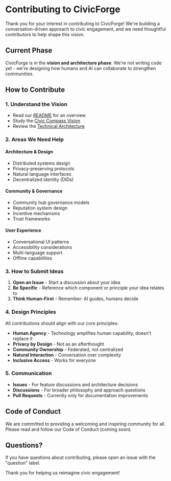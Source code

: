 # Contributing to CivicForge

Thank you for your interest in contributing to CivicForge! We're building a conversation-driven approach to civic engagement, and we need thoughtful contributors to help shape this vision.

## Current Phase

CivicForge is in the **vision and architecture phase**. We're not writing code yet - we're designing how humans and AI can collaborate to strengthen communities.

## How to Contribute

### 1. Understand the Vision
- Read our [README](./README.md) for an overview
- Study the [Civic Compass Vision](./civic-compass-vision/CIVIC_COMPASS_CIVICFORGE_VISION.md)
- Review the [Technical Architecture](./civic-compass-vision/CIVIC_COMPASS_TECHNICAL_SPEC.md)

### 2. Areas We Need Help

#### Architecture & Design
- Distributed systems design
- Privacy-preserving protocols
- Natural language interfaces
- Decentralized identity (DIDs)

#### Community & Governance
- Community hub governance models
- Reputation system design
- Incentive mechanisms
- Trust frameworks

#### User Experience
- Conversational UI patterns
- Accessibility considerations
- Multi-language support
- Offline capabilities

### 3. How to Submit Ideas

1. **Open an Issue** - Start a discussion about your idea
2. **Be Specific** - Reference which component or principle your idea relates to
3. **Think Human-First** - Remember: AI guides, humans decide

### 4. Design Principles

All contributions should align with our core principles:

- **Human Agency** - Technology amplifies human capability, doesn't replace it
- **Privacy by Design** - Not as an afterthought
- **Community Ownership** - Federated, not centralized
- **Natural Interaction** - Conversation over complexity
- **Inclusive Access** - Works for everyone

### 5. Communication

- **Issues** - For feature discussions and architecture decisions
- **Discussions** - For broader philosophy and approach questions
- **Pull Requests** - Currently only for documentation improvements

## Code of Conduct

We are committed to providing a welcoming and inspiring community for all. Please read and follow our Code of Conduct (coming soon).

## Questions?

If you have questions about contributing, please open an issue with the "question" label.

Thank you for helping us reimagine civic engagement!
